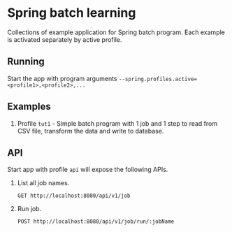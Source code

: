 # Spring batch learning
Collections of example application for Spring batch program. Each example is activated separately by active profile.

## Running
Start the app with program arguments `--spring.profiles.active=<profile1>,<profile2>,...`

## Examples
1. Profile `tut1` - Simple batch program with 1 job and 1 step to read from CSV file, transform the 
   data and write to database.

## API
Start app with profile `api` will expose the following APIs.
1. List all job names.
   ```
   GET http://localhost:8080/api/v1/job
   ```
2. Run job.
   ```
   POST http://localhost:8080/api/v1/job/run/:jobName
   ```